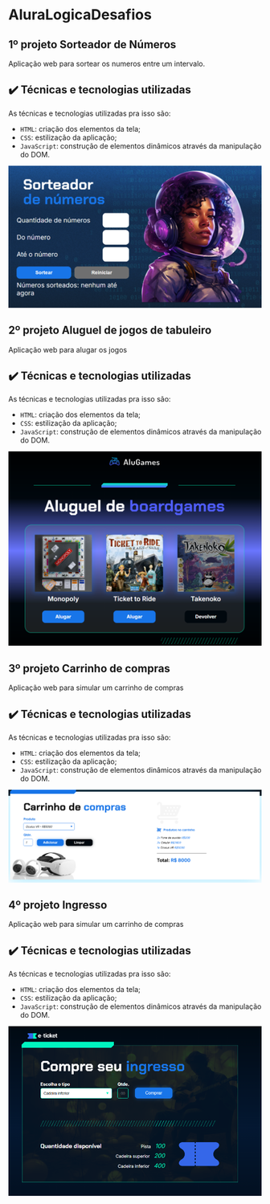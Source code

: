 # AluraLogicaDesafios

## 1º projeto Sorteador de Números

Aplicação web para sortear os numeros entre um intervalo.

## ✔️ Técnicas e tecnologias utilizadas

As técnicas e tecnologias utilizadas pra isso são:

- `HTML`: criação dos elementos da tela;
- `CSS`: estilização da aplicação;
- `JavaScript`: construção de elementos dinâmicos através da manipulação do DOM.

![Projeto1](sorteador-numeros/img/Projeto1.png)

## 2º projeto Aluguel de jogos de tabuleiro

Aplicação web para alugar os jogos 

## ✔️ Técnicas e tecnologias utilizadas

As técnicas e tecnologias utilizadas pra isso são:

- `HTML`: criação dos elementos da tela;
- `CSS`: estilização da aplicação;
- `JavaScript`: construção de elementos dinâmicos através da manipulação do DOM.

![Projeto2](alugames/img/Projeto2.png)

## 3º projeto Carrinho de compras

Aplicação web para simular um carrinho de compras

## ✔️ Técnicas e tecnologias utilizadas

As técnicas e tecnologias utilizadas pra isso são:

- `HTML`: criação dos elementos da tela;
- `CSS`: estilização da aplicação;
- `JavaScript`: construção de elementos dinâmicos através da manipulação do DOM.

![Projeto3](carrinho-compras/assets/Projeto3.png)

## 4º projeto Ingresso

Aplicação web para simular um carrinho de compras

## ✔️ Técnicas e tecnologias utilizadas

As técnicas e tecnologias utilizadas pra isso são:

- `HTML`: criação dos elementos da tela;
- `CSS`: estilização da aplicação;
- `JavaScript`: construção de elementos dinâmicos através da manipulação do DOM.

![Projeto4](ingresso/assets/PNG/Projeto4.png)

